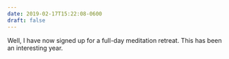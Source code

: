 ```yaml
---
date: 2019-02-17T15:22:08-0600
draft: false
---
```


Well, I have now signed up for a full-day meditation retreat. This has been an interesting year.

